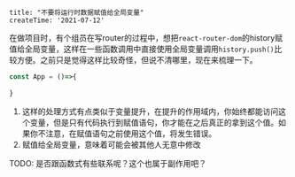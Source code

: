 ```
title: "不要将运行时数据赋值给全局变量"
createTime: '2021-07-12'
```

在做项目时，有个组员在写router的过程中，想把`react-router-dom`的history赋值给全局变量，这样在一些函数调用中直接使用全局变量调用`history.push()`比较方便。之前只是觉得这样比较奇怪，但说不清哪里，现在来梳理一下。

```javascript
const App = ()=>{
  
}
```



1. 这样的处理方式有点类似于变量提升，在提升的作用域内，你始终都能访问这个变量，但是只有代码执行到赋值语句，你才能在之后真正的拿到这个值。如果你不注意，在赋值语句之前使用这个值，将发生错误。
2. 赋值给全局变量，意味着可能会被其他人无意中修改

TODO: 是否跟函数式有些联系呢？这个也属于副作用吧？

